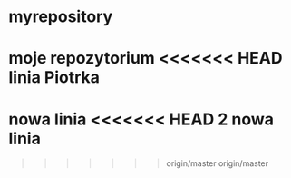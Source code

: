 # myrepository
moje repozytorium
<<<<<<< HEAD
linia Piotrka
=======
nowa linia
<<<<<<< HEAD
2 nowa linia
=======
>>>>>>> origin/master
>>>>>>> origin/master
